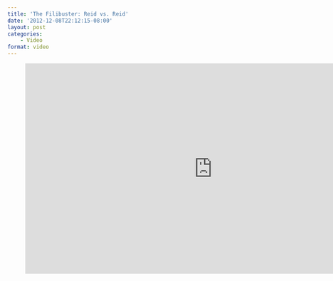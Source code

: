 ```yaml
---
title: 'The Filibuster: Reid vs. Reid'
date: '2012-12-08T22:12:15-08:00'
layout: post
categories:
    - Video
format: video
---
```


<figure class="wp-block-embed-youtube wp-block-embed is-type-video is-provider-youtube wp-embed-aspect-16-9 wp-has-aspect-ratio"><div class="wp-block-embed__wrapper"><iframe allowfullscreen="" frameborder="0" height="473" loading="lazy" src="https://www.youtube.com/embed/RdTwcrYgoqs?feature=oembed" width="840"></iframe></div></figure>
